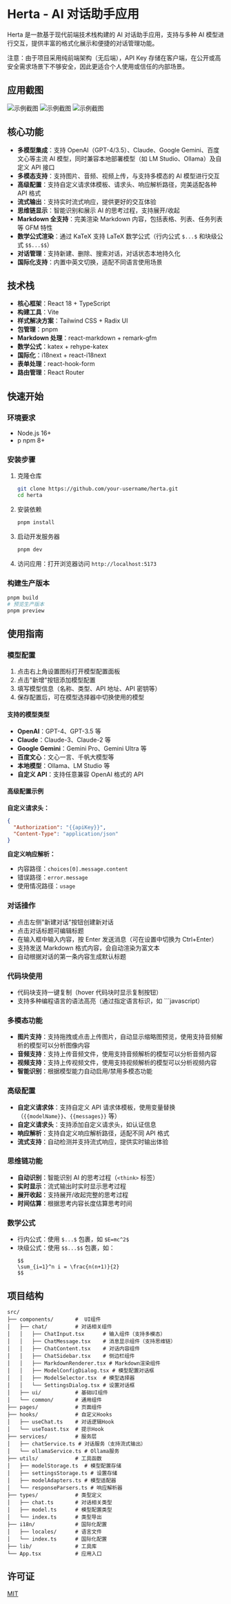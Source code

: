 # Herta - AI 对话助手应用

Herta 是一款基于现代前端技术栈构建的 AI 对话助手应用，支持与多种 AI 模型进行交互，提供丰富的格式化展示和便捷的对话管理功能。

注意：由于项目采用纯前端架构（无后端），API Key 存储在客户端，在公开或高安全需求场景下不够安全，因此更适合个人使用或信任的内部场景。

## 应用截图

![示例截图](docs/Sc1.png)
![示例截图](docs/Sc2.png)
![示例截图](docs/Sc3.png)


## 核心功能

- **多模型集成**：支持 OpenAI（GPT-4/3.5）、Claude、Google Gemini、百度文心等主流 AI 模型，同时兼容本地部署模型（如 LM Studio、Ollama）及自定义 API 接口
- **多模态支持**：支持图片、音频、视频上传，与支持多模态的 AI 模型进行交互
- **高级配置**：支持自定义请求体模板、请求头、响应解析路径，完美适配各种 API 格式
- **流式输出**：支持实时流式响应，提供更好的交互体验
- **思维链显示**：智能识别和展示 AI 的思考过程，支持展开/收起
- **Markdown 全支持**：完美渲染 Markdown 内容，包括表格、列表、任务列表等 GFM 特性
- **数学公式渲染**：通过 KaTeX 支持 LaTeX 数学公式（行内公式 `$...$` 和块级公式 `$$...$$`）
- **对话管理**：支持新建、删除、搜索对话，对话状态本地持久化
- **国际化支持**：内置中英文切换，适配不同语言使用场景

## 技术栈

- **核心框架**：React 18 + TypeScript
- **构建工具**：Vite
- **样式解决方案**：Tailwind CSS + Radix UI
- **包管理**：pnpm
- **Markdown 处理**：react-markdown + remark-gfm
- **数学公式**：katex + rehype-katex
- **国际化**：i18next + react-i18next
- **表单处理**：react-hook-form
- **路由管理**：React Router

## 快速开始

### 环境要求

- Node.js 16+
- p npm 8+

### 安装步骤

1. 克隆仓库
   ```bash
   git clone https://github.com/your-username/herta.git
   cd herta
   ```

2. 安装依赖
   ```bash
   pnpm install
   ```

3. 启动开发服务器
   ```bash
   pnpm dev
   ```

4. 访问应用：打开浏览器访问 `http://localhost:5173`

### 构建生产版本

```bash
pnpm build
# 预览生产版本
pnpm preview
```

## 使用指南

### 模型配置

1. 点击右上角设置图标打开模型配置面板
2. 点击"新增"按钮添加模型配置
3. 填写模型信息（名称、类型、API 地址、API 密钥等）
4. 保存配置后，可在模型选择器中切换使用的模型

#### 支持的模型类型

- **OpenAI**：GPT-4、GPT-3.5 等
- **Claude**：Claude-3、Claude-2 等
- **Google Gemini**：Gemini Pro、Gemini Ultra 等
- **百度文心**：文心一言、千帆大模型等
- **本地模型**：Ollama、LM Studio 等
- **自定义 API**：支持任意兼容 OpenAI 格式的 API

#### 高级配置示例

**自定义请求头：**
```json
{
  "Authorization": "{{apiKey}}",
  "Content-Type": "application/json"
}
```

**自定义响应解析：**
- 内容路径：`choices[0].message.content`
- 错误路径：`error.message`
- 使用情况路径：`usage`

### 对话操作

- 点击左侧"新建对话"按钮创建新对话
- 点击对话标题可编辑标题
- 在输入框中输入内容，按 Enter 发送消息（可在设置中切换为 Ctrl+Enter）
- 支持发送 Markdown 格式内容，会自动渲染为富文本
- 自动根据对话的第一条内容生成默认标题

### 代码块使用

- 代码块支持一键复制（hover 代码块时显示复制按钮）
- 支持多种编程语言的语法高亮（通过指定语言标识，如 ```javascript）

### 多模态功能

- **图片支持**：支持拖拽或点击上传图片，自动显示缩略图预览，使用支持音频解析的模型可以分析图像内容
- **音频支持**：支持上传音频文件，使用支持音频解析的模型可以分析音频内容
- **视频支持**：支持上传视频文件，使用支持视频解析的模型可以分析视频内容
- **智能识别**：根据模型能力自动启用/禁用多模态功能

### 高级配置

- **自定义请求体**：支持自定义 API 请求体模板，使用变量替换（`{{modelName}}`、`{{messages}}` 等）
- **自定义请求头**：支持添加自定义请求头，如认证信息
- **响应解析**：支持自定义响应解析路径，适配不同 API 格式
- **流式支持**：自动检测并支持流式响应，提供实时输出体验

### 思维链功能

- **自动识别**：智能识别 AI 的思考过程（`<think>` 标签）
- **实时显示**：流式输出时实时显示思考过程
- **展开收起**：支持展开/收起完整的思考过程
- **时间估算**：根据思考内容长度估算思考时间

### 数学公式

- 行内公式：使用 `$...$` 包裹，如 `$E=mc^2$`
- 块级公式：使用 `$$...$$` 包裹，如：
  ```
  $$
  \sum_{i=1}^n i = \frac{n(n+1)}{2}
  $$
  ```

## 项目结构

```
src/
├── components/       #  UI组件
│   ├── chat/         # 对话相关组件
│   │   ├── ChatInput.tsx      # 输入组件（支持多模态）
│   │   ├── ChatMessage.tsx    # 消息显示组件（支持思维链）
│   │   ├── ChatContent.tsx    # 对话内容组件
│   │   ├── ChatSidebar.tsx    # 侧边栏组件
│   │   ├── MarkdownRenderer.tsx # Markdown渲染组件
│   │   ├── ModelConfigDialog.tsx # 模型配置对话框
│   │   ├── ModelSelector.tsx  # 模型选择器
│   │   └── SettingsDialog.tsx # 设置对话框
│   ├── ui/           # 基础UI组件
│   └── common/       # 通用组件
├── pages/            # 页面组件
├── hooks/            # 自定义Hooks
│   ├── useChat.ts    # 对话逻辑Hook
│   └── useToast.tsx  # 提示Hook
├── services/         # 服务层
│   ├── chatService.ts # 对话服务（支持流式输出）
│   └── ollamaService.ts # Ollama服务
├── utils/            # 工具函数
│   ├── modelStorage.ts  # 模型配置存储
│   ├── settingsStorage.ts # 设置存储
│   ├── modelAdapters.ts # 模型适配器
│   └── responseParsers.ts # 响应解析器
├── types/            # 类型定义
│   ├── chat.ts       # 对话相关类型
│   ├── model.ts      # 模型配置类型
│   └── index.ts      # 类型导出
├── i18n/             # 国际化配置
│   ├── locales/      # 语言文件
│   └── index.ts      # 国际化配置
├── lib/              # 工具库
└── App.tsx           # 应用入口
```


## 许可证

[MIT](LICENSE)